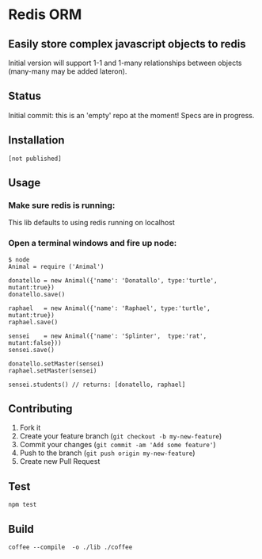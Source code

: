 # Redis ORM

## Easily store complex javascript objects to redis
Initial version will support 1-1 and 1-many relationships between objects (many-many may be added lateron).

## Status
Initial commit: this is an 'empty' repo at the moment!
Specs are in progress.

## Installation

    [not published]

## Usage

### Make sure redis is running:
This lib defaults to using redis running on localhost

### Open a terminal windows and fire up node:
    $ node
    Animal = require ('Animal')

    donatello = new Animal({'name': 'Donatallo', type:'turtle', mutant:true})
    donatello.save()

    raphael   = new Animal({'name': 'Raphael', type:'turtle', mutant:true})
    raphael.save()

    sensei    = new Animal({'name': 'Splinter',  type:'rat', mutant:false}))
    sensei.save()

    donatello.setMaster(sensei)
    raphael.setMaster(sensei)

    sensei.students() // returns: [donatello, raphael]

## Contributing

1. Fork it
2. Create your feature branch (`git checkout -b my-new-feature`)
3. Commit your changes (`git commit -am 'Add some feature'`)
4. Push to the branch (`git push origin my-new-feature`)
5. Create new Pull Request

## Test

    npm test

## Build

    coffee --compile  -o ./lib ./coffee

